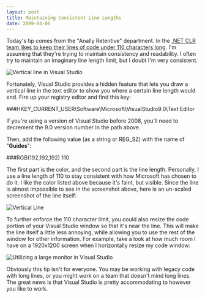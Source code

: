 ```yaml
---
layout: post
title: Maintaining Consistent Line Lengths
date: 2009-04-06
---
```


Today's tip comes from the "Anally Retentive" department. In the [.NET CLR team likes to keep their lines of code under 110 characters long](http://blogs.msdn.com/shawnfa/archive/2006/07/07/659281.aspx). I'm assuming that they're trying to maintain consistency and readability. I often try to maintain an imaginary line length limit, but I doubt I'm very consistent.

![Vertical line in Visual Studio](image.png "Vertical line in Visual Studio") 

Fortunately, Visual Studio provides a hidden feature that lets you draw a vertical line in the text editor to show you where a certain line length would end. Fire up your registry editor and find this key:

###HKEY_CURRENT_USER\Software\Microsoft\VisualStudio9.0\Text Editor

If you're using a version of Visual Studio before 2008, you'll need to decrement the 9.0 version number in the path above.

Then, add the following value (as a string or REG_SZ) with the name of "**Guides**":

###RGB(192,192,192) 110

The first part is the color, and the second part is the line length. Personally, I use a line length of 110 to stay consistent with how Microsoft has chosen to do it. I like the color listed above because it's faint, but visible. Since the line is almost impossible to see in the screenshot above, here is an un-scaled screenshot of the line itself:

![Vertical Line](image1.png "Vertical Line") 

To further enforce the 110 character limit, you could also resize the code portion of your Visual Studio window so that it's near the line. This will make the line itself a little less annoying, while allowing you to use the rest of the window for other information. For example, take a look at how much room I have on a 1920x1200 screen when I horizontally resize my code window:

![Utilizing a large monitor in Visual Studio](image2.png "Utilizing a large monitor in Visual Studio")

Obviously this tip isn't for everyone. You may be working with legacy code with long lines, or you might work on a team that doesn't mind long lines. The great news is that Visual Studio is pretty accommodating to however you like to work.